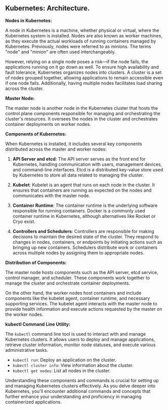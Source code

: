 ## Kubernetes: Architecture.

**Nodes in Kubernetes:**

A node in Kubernetes is a machine, whether physical or virtual, where the Kubernetes system is installed. Nodes are also known as worker machines, as they execute the actual workloads of running containers managed by Kubernetes. Previously, nodes were referred to as minions. The terms "node" and "minion" are often used interchangeably.

However, relying on a single node poses a risk—if the node fails, the applications running on it go down as well. To ensure high availability and fault tolerance, Kubernetes organizes nodes into clusters. A cluster is a set of nodes grouped together, allowing applications to remain accessible even if one node fails. Additionally, having multiple nodes facilitates load sharing across the cluster.

**Master Node:**

The master node is another node in the Kubernetes cluster that hosts the control plane components responsible for managing and orchestrating the cluster's resources. It oversees the nodes in the cluster and orchestrates container deployments on worker nodes.

**Components of Kubernetes:**

When Kubernetes is installed, it includes several key components distributed across the master and worker nodes:

1. **API Server and etcd**: The API server serves as the front end for Kubernetes, handling communication with users, management devices, and command-line interfaces. Etcd is a distributed key-value store used by Kubernetes to store all data related to managing the cluster.

2. **Kubelet**: Kubelet is an agent that runs on each node in the cluster. It ensures that containers are running as expected on the nodes and communicates with the master node.

3. **Container Runtime**: The container runtime is the underlying software responsible for running containers. Docker is a commonly used container runtime in Kubernetes, although alternatives like Rocket or Cryo exist.

4. **Controllers and Schedulers**: Controllers are responsible for making decisions to maintain the desired state of the cluster. They respond to changes in nodes, containers, or endpoints by initiating actions such as bringing up new containers. Schedulers distribute work or containers across multiple nodes by assigning them to appropriate nodes.

**Distribution of Components:**

The master node hosts components such as the API server, etcd service, control manager, and scheduler. These components work together to manage the cluster and orchestrate container deployments.

On the other hand, the worker nodes host containers and include components like the kubelet agent, container runtime, and necessary supporting services. The kubelet agent interacts with the master node to provide health information and execute actions requested by the master on the worker nodes.

**kubectl Command Line Utility:**

The `kubectl` command line tool is used to interact with and manage Kubernetes clusters. It allows users to deploy and manage applications, retrieve cluster information, monitor node statuses, and execute various administrative tasks.

- `kubectl run`: Deploy an application on the cluster.
- `kubectl cluster info`: View information about the cluster.
- `kubectl get nodes`: List all nodes in the cluster.

Understanding these components and commands is crucial for setting up and managing Kubernetes clusters effectively. As you delve deeper into Kubernetes, you'll encounter additional commands and concepts that further enhance your understanding and proficiency in managing containerized applications.
